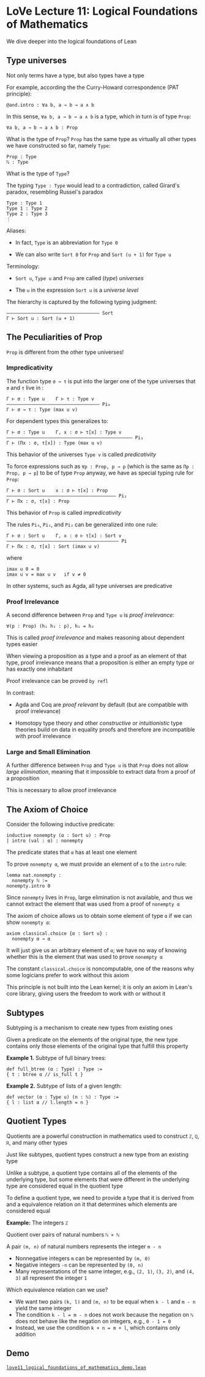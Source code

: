 # LoVe Lecture 11: Logical Foundations of Mathematics

We dive deeper into the logical foundations of Lean


## Type universes

Not only terms have a type, but also types have a type

For example, according the the Curry-Howard correspondence (PAT principle):

    @and.intro : ∀a b, a → b → a ∧ b

In this sense, `∀a b, a → b → a ∧ b` is a type, which in turn is of type `Prop`:

    ∀a b, a → b → a ∧ b : Prop

What is the type of `Prop`?
`Prop` has the same type as virtually all other types we
have constructed so far, namely `Type`:

    Prop : Type
    ℕ : Type

What is the type of `Type`?

The typing `Type : Type` would lead to a contradiction,
called Girard's paradox, resembling Russel's paradox

    Type : Type 1
    Type 1 : Type 2
    Type 2 : Type 3
    ⋮

Aliases:

* In fact, `Type` is an abbreviation for `Type 0`

* We can also write `Sort 0` for `Prop` and `Sort (u + 1)` for `Type u`

Terminology:

* `Sort u`, `Type u` and `Prop` are called (*type*) *universes*

* The `u` in the expression `Sort u` is a *universe level*

The hierarchy is captured by the following typing judgment:

    —————————————————————————————————— Sort
    Γ ⊢ Sort u : Sort (u + 1)


## The Peculiarities of Prop

`Prop` is different from the other type universes!

### Impredicativity

The function type `σ → τ` is put into the larger one of the
type universes that `σ` and `τ` live in :

    Γ ⊢ σ : Type u    Γ ⊢ τ : Type v
    —————————————————————————————————— Pi₀
    Γ ⊢ σ → τ : Type (max u v)

For dependent types this generalizes to:

    Γ ⊢ σ : Type u    Γ, x : σ ⊢ τ[x] : Type v
    —————————————————————————————————————————————— Pi₁
    Γ ⊢ (Пx : σ, τ[x]) : Type (max u v)

This behavior of the universes `Type v` is called *predicativity*

To force expressions such as `∀p : Prop, p → p`
(which is the same as `Пp : Prop, p → p`)
to be of type `Prop` anyway, we have as special typing rule for `Prop`:

    Γ ⊢ σ : Sort u    x : σ ⊢ τ[x] : Prop
    ———————————————————————————————————————— Pi₂
    Γ ⊢ Пx : σ, τ[x] : Prop

This behavior of `Prop` is called *impredicativity*

The rules `Pi₀`, `Pi₁`, and `Pi₂` can be generalized into one rule:

    Γ ⊢ σ : Sort u    Γ, x : σ ⊢ τ[x] : Sort v
    ————————————————————————————————————————— Pi
    Γ ⊢ Пx : σ, τ[x] : Sort (imax u v)

where

    imax u 0 = 0
    imax u v = max u v   if v ≠ 0

In other systems, such as Agda, all type universes are predicative

### Proof Irrelevance

A second difference between `Prop` and `Type u` is *proof irrelevance*:

    ∀(p : Prop) (h₁ h₂ : p), h₁ = h₂

This is called _proof irrelevance_ and makes reasoning about dependent types easier

When viewing a proposition as a type and a proof as an element of that
type, proof irrelevance means that a proposition is either an empty type or has
exactly one inhabitant

Proof irrelevance can be proved `by refl`

In contrast:

* Agda and Coq are _proof relevant_ by default (but are compatible with proof irrelevance)

* Homotopy type theory and other _constructive_ or _intuitionistic_ type theories build on data in equality proofs and therefore are incompatible with proof irrelevance

### Large and Small Elimination

A further difference between `Prop` and `Type u` is that `Prop` does not allow
*large elimination*, meaning that it impossible to extract data from a proof of
a proposition

This is necessary to allow proof irrelevance


## The Axiom of Choice

Consider the following inductive predicate:

    inductive nonempty (α : Sort u) : Prop
    | intro (val : α) : nonempty

The predicate states that `α` has at least one element

To prove `nonempty α`, we must provide an element of `α` to the `intro` rule:

    lemma nat.nonempty :
      nonempty ℕ :=
    nonempty.intro 0

Since `nonempty` lives in `Prop`, large elimination is not available, and
thus we cannot extract the element that was used from a proof of
`nonempty α`

The axiom of choice allows us to obtain some element of type `α` if we can
show `nonempty α`:

    axiom classical.choice {α : Sort u} :
      nonempty α → α

It will just give us an arbitrary element of `α`; we have no way of knowing whether this is the element that was used to prove `nonempty α`

The constant `classical.choice` is noncomputable,
one of the reasons why some logicians prefer to work without this axiom

This principle is not built into the
Lean kernel; it is only an axiom in Lean's core library, giving users the
freedom to work with or without it


## Subtypes

Subtyping is a mechanism to create new types from existing ones

Given a predicate on the elements of the original type,
the new type contains only those elements of the original type
that fulfill this property

**Example 1.** Subtype of full binary trees:

    def full_btree (α : Type) : Type :=
    { t : btree α // is_full t }


**Example 2.** Subtype of lists of a given length:

    def vector (α : Type u) (n : ℕ) : Type :=
    { l : list α // l.length = n }


## Quotient Types

Quotients are a powerful construction in mathematics used to construct `ℤ`, `ℚ`, `ℝ`, and many other types

Just like subtypes, quotient types construct a new type
from an existing type

Unlike a subtype, a quotient type contains all of the
elements of the underlying type, but some elements that were different in the
underlying type are considered equal in the quotient type

To define a quotient type, we need to provide a type that it is derived from
and a equivalence relation on it that determines which elements are considered equal

**Example:** The integers `ℤ`

Quotient over pairs of natural numbers `ℕ × ℕ`

A pair `(m, n)` of natural numbers represents the integer `m - n`
* Nonnegative integers `m` can be represented by `(m, 0)`
* Negative integers `-n` can be represented by `(0, n)`
* Many representations of the same integer, e.g., `(2, 1)`,
`(3, 2)`, and `(4, 3)` all represent the integer `1`

Which equivalence relation can we use?
* We want two pairs `(k, l)` and `(m, n)` to
be equal when `k - l` and `m - n` yield the same integer
* The condition `k - l = m - n` does not work because the negation on `ℕ` does
not behave like the negation on integers, e.g., `0 - 1 = 0`
* Instead, we use the condition `k + n = m + l`, which contains only addition


## Demo

[`love11_logical_foundations_of_mathematics_demo.lean`](../lean/love11_logical_foundations_of_mathematics_demo.lean)
